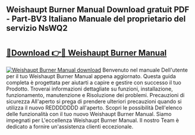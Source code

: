 ## Weishaupt Burner Manual Download gratuit PDF - Part-BV3 Italiano Manuale del proprietario del servizio NsWQ2

# <h2><a href="http://dfgcvx.blite.top/?on=Weishaupt+Burner+Manual">🔗Download 👉🔴 Weishaupt Burner Manual</a></h2>

[![Weishaupt Burner Manual download](https://i.imgur.com/lujVjoI.png)](http://dfgcvx.blite.top/?on=Weishaupt+Burner+Manual)
Benvenuto nel manuale Dell'utente per il tuo Weishaupt Burner Manual appena aggiornato. Questa guida completa è progettata per aiutarti a capire e gestire con successo il tuo Prodotto. Troverai informazioni dettagliate su funzioni, installazione, funzionamento, manutenzione e Risoluzione dei problemi. Precauzioni di sicurezza All'aperto si prega di prendere ulteriori precauzioni quando si utilizza il nuovo REDDDDDDD all'aperto. Scopri le possibilità Dell'elenco delle funzionalità con il tuo nuovo Weishaupt Burner Manual. Siamo impegnati per L'eccellenza Weishaupt Burner Manual. Il nostro Team è dedicato a fornire un'assistenza clienti eccezionale.
